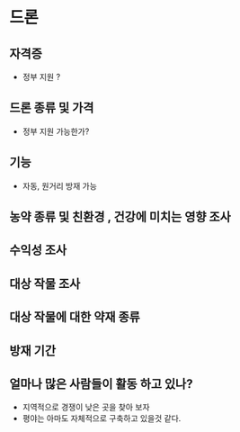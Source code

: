 # 드론

## 자격증

- 정부 지원 ?

## 드론 종류 및 가격

- 정부 지원 가능한가?


## 기능 

- 자동, 원거리 방재 가능

## 농약 종류 및 친환경 , 건강에 미치는 영향 조사

## 수익성 조사

## 대상 작물 조사

## 대상 작물에 대한 약재 종류

## 방재 기간

## 얼마나 많은 사람들이 활동 하고 있나?

- 지역적으로 경쟁이 낮은 곳을 찾아 보자
- 평야는 아마도 자체적으로 구축하고 있을것 같다.





